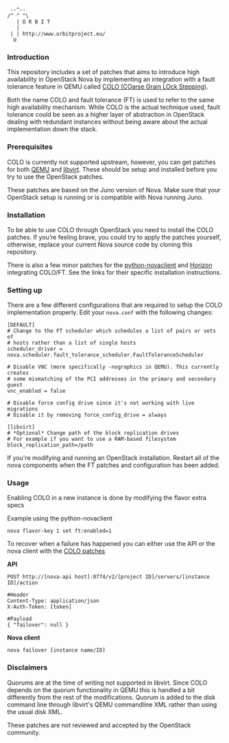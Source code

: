      --^--
    /^ ^ ^\
       | O R B I T
       |
     | | http://www.orbitproject.eu/
      U

### Introduction

This repository includes a set of patches that aims to introduce high
availability in OpenStack Nova by implementing an integration with a
fault tolerance feature in QEMU called
[COLO (COarse Grain LOck Stepping)](http://wiki.qemu.org/Features/COLO).

Both the name COLO and fault tolerance (FT) is used to refer to the same high
availability mechanism. While COLO is the actual technique used,
fault tolerance could be seen as a higher layer of abstraction in OpenStack
dealing with redundant instances without being aware about the actual
implementation down the stack.

### Prerequisites
COLO is currently not supported upstream, however, you can get patches for
both [QEMU](https://github.com/orbitfp7/qemu/tree/orbit-wp4-colo-mar16) and
[libvirt](https://github.com/orbitfp7/libvirt/tree/colo-postcopy). These should
be setup and installed before you try to use the OpenStack patches.

These patches are based on the Juno version of Nova. Make sure that your
OpenStack setup is running or is compatible with Nova running Juno.

### Installation
To be able to use COLO through OpenStack you need to install the COLO patches.
If you’re feeling brave, you could try to apply the patches yourself,
otherwise, replace your current Nova source code by cloning this repository.

There is also a few minor patches for the
[python-novaclient](https://github.com/orbitfp7/python-novaclient/blob/fault-tolerance/README_FT.rst)
and [Horizon](https://github.com/orbitfp7/horizon/blob/fault-tolerance/README_FT.rst)
integrating COLO/FT. See the links for their specific installation instructions.

### Setting up

There are a few different configurations that are required to setup the COLO
implementation properly. Edit your `nova.conf` with the following changes:

```
[DEFAULT]
# Change to the FT scheduler which schedules a list of pairs or sets of
# hosts rather than a list of single hosts
scheduler_driver = nova.scheduler.fault_tolerance_scheduler.FaultToleranceScheduler
```
```
# Disable VNC (more specifically -nographics in QEMU). This currently creates
# some mismatching of the PCI addresses in the primary and secondary guest
vnc_enabled = false
```
```
# Disable force config drive since it's not working with live migrations
# Disable it by removing force_config_drive = always
```
```
[libvirt]
# *Optional* Change path of the block replication drives
# For example if you want to use a RAM-based filesystem
block_replication_path=/path
```

If you're modifying and running an OpenStack installation. Restart all
of the nova components when the FT patches and configuration has been added.

### Usage

Enabling COLO in a new instance is done by modifying the flavor extra specs

Example using the python-novaclient

`nova flavor-key 1 set ft:enabled=1`

To recover when a failure has happened you can either use the API or the
nova client with the
[COLO patches](https://github.com/orbitfp7/python-novaclient/tree/fault-tolerance/)

**API**

```
POST http://[nova-api host]:8774/v2/[project ID]/servers/[instance ID]/action

#Header
Content-Type: application/json
X-Auth-Token: [token]

#Payload
{ "failover": null }
```

**Nova client**

`nova failover [instance name/ID]`

### Disclaimers

Quorums are at the time of writing not supported in libvirt. Since COLO depends
on the quorum functionality in QEMU this is handled a bit differently from
the rest of the modifications. Quorum is added to the disk command line through
libvirt's QEMU commandline XML rather than using the usual disk XML.

These patches are not reviewed and accepted by the OpenStack community.

